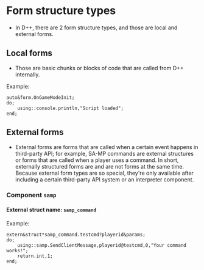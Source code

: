 # Form structure types

- In D++, there are 2 form structure types, and those are local and external forms.

## Local forms

- Those are basic chunks or blocks of code that are called from D++ internally.

Example:

```pawn
auto&form.OnGameModeInit;
do;
	using::console.println,"Script loaded";
end;
```

## External forms

- External forms are forms that are called when a certain event happens in third-party API; for example, SA-MP commands are external structures or forms that are called when a player uses a command. In short, externally structured forms are and are not forms at the same time. Because external form types are so special, they're only available after including a certain third-party API system or an interpreter component.

### Component `samp`

#### External struct name: `samp_command`

Example:

```pawn
extern&struct*samp_command.testcmd?playerid&params;
do;
	using::samp.SendClientMessage,playerid@testcmd,0,"Your command works!";
	return.int,1;
end;
```